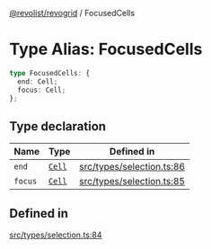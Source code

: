[@revolist/revogrid](README.md) / FocusedCells

# Type Alias: FocusedCells

```ts
type FocusedCells: {
  end: Cell;
  focus: Cell;
};
```

## Type declaration

| Name | Type | Defined in |
| ------ | ------ | ------ |
| `end` | [`Cell`](Interface.Cell.md) | [src/types/selection.ts:86](https://github.com/revolist/revogrid/blob/6916c62aedeba77f36804fdc386f78e588e18412/src/types/selection.ts#L86) |
| `focus` | [`Cell`](Interface.Cell.md) | [src/types/selection.ts:85](https://github.com/revolist/revogrid/blob/6916c62aedeba77f36804fdc386f78e588e18412/src/types/selection.ts#L85) |

## Defined in

[src/types/selection.ts:84](https://github.com/revolist/revogrid/blob/6916c62aedeba77f36804fdc386f78e588e18412/src/types/selection.ts#L84)
